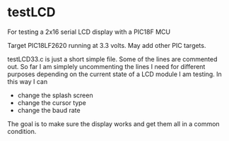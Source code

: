 # testLCD


For testing a 2x16 serial LCD display with a PIC18F MCU

Target PIC18LF2620 running at 3.3 volts.
May add other PIC targets.

testLCD33.c is just a short simple file. Some of the lines are commented out. So far I am simplely uncommenting the 
lines I need for different purposes depending on the current state of a LCD module I am testing. In this way I can

* change the splash screen
* change the cursor type
* change the baud rate

The goal is to make sure the display works and get them all in a common condition. 
